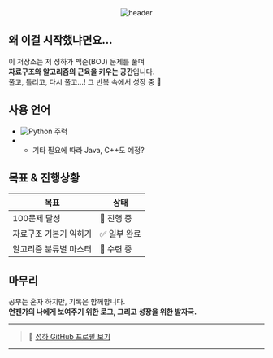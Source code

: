 <div align="center">
  <img src="https://capsule-render.vercel.app/api?type=waving&color=0:5BCEFA,100:004AAD&height=200&section=header&text=성하의%20백준%20코딩%20공부&fontSize=40&fontColor=ffffff" alt="header">
</div>

## 왜 이걸 시작했냐면요...

이 저장소는 저 성하가 백준(BOJ) 문제를 풀며  
**자료구조와 알고리즘의 근육을 키우는 공간**입니다.  
풀고, 틀리고, 다시 풀고...! 그 반복 속에서 성장 중 💪  

## 사용 언어

- ![Python](https://img.shields.io/badge/Python-3776AB?style=flat-square&logo=python&logoColor=white) 주력
- + 기타 필요에 따라 Java, C++도 예정?

## 목표 & 진행상황

| 목표 | 상태 |
|------|------|
| 100문제 달성 | 🔄 진행 중 |
| 자료구조 기본기 익히기 | ✅ 일부 완료 |
| 알고리즘 분류별 마스터 | 🧠 수련 중 |


## 마무리

공부는 혼자 하지만, 기록은 함께합니다.  
**언젠가의 나에게 보여주기 위한 로그, 그리고 성장을 위한 발자국.**

---

> 🔗 [성하 GitHub 프로필 보기](https://github.com/julle0123)

---

